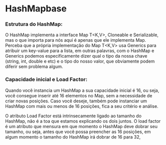 # HashMapbase

### Estrutura do HashMap:

O HashMap implementa a interface Map T<K,V>, Cloneable e Serializable, mas o que importa para nós 
aqui é apenas que ele implementa Map. Perceba que a própria implementação do Map T<K,V> usa Generics 
para atribuir um key-value para a lista, em outras palavras, com o HashMap e Generics podemos especificamente 
dizer qual o tipo da nossa chave (string, int, double e etc) e o tipo do nosso valor, que obviamente podem diferir 
sem problema algum.

### Capacidade inicial e Load Factor:

Quando você instancia um HashMap a sua capacidade inicial é 16, ou seja, você consegue inserir até 16 elementos no Map, sem a necessidade de criar novas posições. Caso você deseje, também pode instanciar um HashMap com mais ou menos de 16 posições, fica a seu critério e análise.

O atributo Load Factor está intrinsecamente ligado ao tamanho do HashMap, não é a toa que estamos explicando os dois juntos. O load factor é um atributo que mensura em que momento o HashMap deve dobrar seu tamanho, ou seja, antes que você possa preencher as 16 posições, em algum momento o tamanho do HashMap irá dobrar de 16 para 32,
